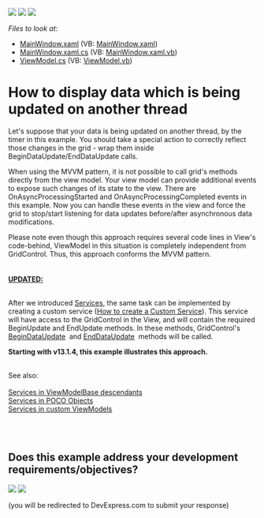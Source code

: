 <!-- default badges list -->
[![](https://img.shields.io/badge/Open_in_DevExpress_Support_Center-FF7200?style=flat-square&logo=DevExpress&logoColor=white)](https://supportcenter.devexpress.com/ticket/details/E3322)
[![](https://img.shields.io/badge/📖_How_to_use_DevExpress_Examples-e9f6fc?style=flat-square)](https://docs.devexpress.com/GeneralInformation/403183)
[![](https://img.shields.io/badge/💬_Leave_Feedback-feecdd?style=flat-square)](#does-this-example-address-your-development-requirementsobjectives)
<!-- default badges end -->
<!-- default file list -->
*Files to look at*:

* [MainWindow.xaml](./CS/MainWindow.xaml) (VB: [MainWindow.xaml](./VB/MainWindow.xaml))
* [MainWindow.xaml.cs](./CS/MainWindow.xaml.cs) (VB: [MainWindow.xaml.vb](./VB/MainWindow.xaml.vb))
* [ViewModel.cs](./CS/ViewModel.cs) (VB: [ViewModel.vb](./VB/ViewModel.vb))
<!-- default file list end -->
# How to display data which is being updated on another thread


<p>Let's suppose that your data is being updated on another thread, by the timer in this example. You should take a special action to correctly reflect those changes in the grid - wrap them inside BeginDataUpdate/EndDataUpdate calls.</p>
<p>When using the MVVM pattern, it is not possible to call grid's methods directly from the view model. Your view model can provide additional events to expose such changes of its state to the view. There are OnAsyncProcessingStarted and OnAsyncProcessingCompleted events in this example. Now you can handle these events in the view and force the grid to stop/start listening for data updates before/after asynchronous data modifications.</p>
<p>Please note even though this approach requires several code lines in View's code-behind, ViewModel in this situation is completely independent from GridControl. Thus, this approach conforms the MVVM pattern.<br><br><u><strong><br>UPDATED:</strong></u><br><br></p>
<p>After we introduced <a href="https://documentation.devexpress.com/#WPF/CustomDocument9109">Services</a>, the same task can be implemented by creating a custom service (<a href="https://documentation.devexpress.com/#WPF/CustomDocument16920">How to create a Custom Service</a>). This service will have access to the GridControl in the View, and will contain the required BeginUpdate and EndUpdate methods. In these methods, GridControl's <a href="https://documentation.devexpress.com/#WPF/DevExpressXpfGridDataControlBase_BeginDataUpdatetopic">BeginDataUpdate</a>  and <a href="https://documentation.devexpress.com/#WPF/DevExpressXpfGridDataControlBase_EndDataUpdatetopic">EndDataUpdate</a>  methods will be called.</p>
<p><strong>Starting with v13.1.4, this example illustrates this approach.</strong></p>
<p> <br>See also:<br><br><a href="https://documentation.devexpress.com/WPF/CustomDocument17446.aspx">Services in ViewModelBase descendants</a> <br><a href="https://documentation.devexpress.com/WPF/CustomDocument17447.aspx">Services in POCO Objects</a>  <br><a href="https://documentation.devexpress.com/WPF/CustomDocument17450.aspx">Services in custom ViewModels</a> <br><br></p>

<br/>


<!-- feedback -->
## Does this example address your development requirements/objectives?

[<img src="https://www.devexpress.com/support/examples/i/yes-button.svg"/>](https://www.devexpress.com/support/examples/survey.xml?utm_source=github&utm_campaign=wpf-data-grid-update-data-in-a-separate-thread&~~~was_helpful=yes) [<img src="https://www.devexpress.com/support/examples/i/no-button.svg"/>](https://www.devexpress.com/support/examples/survey.xml?utm_source=github&utm_campaign=wpf-data-grid-update-data-in-a-separate-thread&~~~was_helpful=no)

(you will be redirected to DevExpress.com to submit your response)
<!-- feedback end -->
